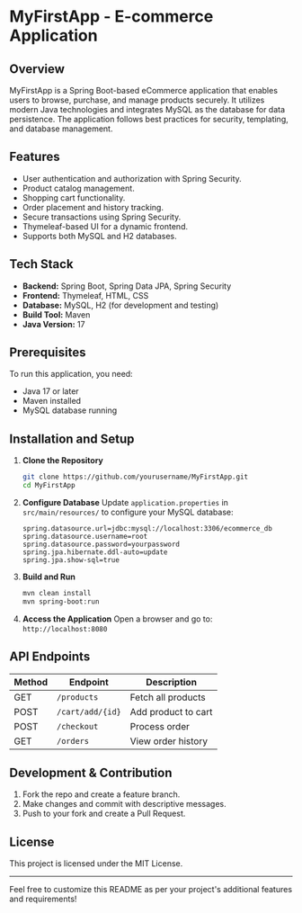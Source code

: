 # MyFirstApp - E-commerce Application

## Overview
MyFirstApp is a Spring Boot-based eCommerce application that enables users to browse, purchase, and manage products securely. It utilizes modern Java technologies and integrates MySQL as the database for data persistence. The application follows best practices for security, templating, and database management.

## Features
- User authentication and authorization with Spring Security.
- Product catalog management.
- Shopping cart functionality.
- Order placement and history tracking.
- Secure transactions using Spring Security.
- Thymeleaf-based UI for a dynamic frontend.
- Supports both MySQL and H2 databases.

## Tech Stack
- **Backend:** Spring Boot, Spring Data JPA, Spring Security
- **Frontend:** Thymeleaf, HTML, CSS
- **Database:** MySQL, H2 (for development and testing)
- **Build Tool:** Maven
- **Java Version:** 17

## Prerequisites
To run this application, you need:
- Java 17 or later
- Maven installed
- MySQL database running

## Installation and Setup
1. **Clone the Repository**
   ```sh
   git clone https://github.com/yourusername/MyFirstApp.git
   cd MyFirstApp
   ```
2. **Configure Database**
   Update `application.properties` in `src/main/resources/` to configure your MySQL database:
   ```properties
   spring.datasource.url=jdbc:mysql://localhost:3306/ecommerce_db
   spring.datasource.username=root
   spring.datasource.password=yourpassword
   spring.jpa.hibernate.ddl-auto=update
   spring.jpa.show-sql=true
   ```
3. **Build and Run**
   ```sh
   mvn clean install
   mvn spring-boot:run
   ```
4. **Access the Application**
   Open a browser and go to: `http://localhost:8080`

## API Endpoints
| Method | Endpoint | Description |
|--------|---------|-------------|
| GET | `/products` | Fetch all products |
| POST | `/cart/add/{id}` | Add product to cart |
| POST | `/checkout` | Process order |
| GET | `/orders` | View order history |

## Development & Contribution
1. Fork the repo and create a feature branch.
2. Make changes and commit with descriptive messages.
3. Push to your fork and create a Pull Request.

## License
This project is licensed under the MIT License.

---
Feel free to customize this README as per your project's additional features and requirements!

